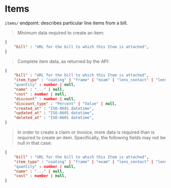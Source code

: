 # Items
`items/` endpoint: describes particular line items from a bill.

> Minimum data required to create an item:

```json
{
    "bill" : "URL for the bill to which this Item is attached",
}
```

> Complete item data, as returned by the API:

```json
{
    "bill" : "URL for the bill to which this Item is attached",
    "item_type" : "coating" | "frame" | "exam" | "lens_contact" | "lens_single" | "lens_bifocal" | "lens_trifocal" | "lens_progressive" | null
    "quantity" : number | null,
    "name" : "..." | null,
    "cost" : number | null,
    "discount" : number | null,
    "discount_type" : "Percent" | "Value" | null,
    "created_at" : "ISO-8601 datetime",
    "updated_at" : "ISO-8601 datetime",
    "deleted_at" : "ISO-8601 datetime",
}
```

> In order to create a claim or invoice, more data is required than is required to create an item. Specifically, the following fields may not be null in that case:

```json
{
    "bill" : "URL for the bill to which this Item is attached",
    "item_type" : "coating" | "frame" | "exam" | "lens_contact" | "lens_single" | "lens_bifocal" | "lens_trifocal" | "lens_progressive" | null
    "quantity" : number | null,
    "name" : "..." | null,
    "cost" : number | null,
}
```
